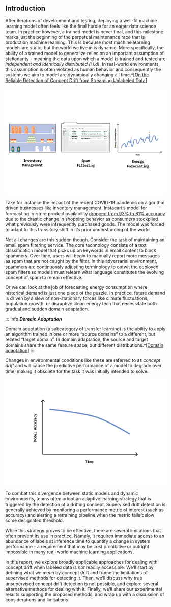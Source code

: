 ## Introduction

After iterations of development and testing, deploying a well-fit machine learning model often feels like the final hurdle for an eager data science team. In practice however, a trained model is never final, and this milestone marks just the beginning of the perpetual maintenance race that is production machine learning. This is because most machine learning models are static, but the world we live in is dynamic. More specifically, the ability of a trained model to generalize relies on an important assumption of stationarity - meaning the data upon which a model is trained and tested are *independent and identically distributed (i.i.d)*. In real-world environments, this assumption is often violated as human behavior and consequently the systems we aim to model are dynamically changing all time.^[[On the Reliable Detection of Concept Drift from Streaming Unlabeled Data](https://arxiv.org/pdf/1704.00023.pdf)]

![Figure 1: Examples of machine learning tasks where the effects of concept drift are prominent](figures/FF22-01.png)

Take for instance the impact of the recent COVID-19 pandemic on algorithm driven businesses like inventory management. Instacart’s model for forecasting in-store product availability [dropped from 93% to 61% accuracy](https://fortune.com/2020/06/09/instacart-coronavirus-artificial-intelligence/) due to the drastic change in shopping behavior as consumers stockpiled what previously were infrequently purchased goods. The model was forced to adapt to this transitory shift in it’s prior understanding of the world.

Not all changes are this sudden though. Consider the task of maintaining an email spam filtering service. The core technology consists of a text classification model that picks up on keywords in email content to block spammers. Over time, users will begin to manually report more messages as spam that are not caught by the filter. In this adversarial environment, spammers are continuously adjusting terminology to outwit the deployed spam filters so models must relearn what language constitutes the evolving concept of spam to remain effective.

Or we can look at the job of forecasting energy consumption where historical demand is just one piece of the puzzle. In practice, future demand is driven by a slew of non-stationary forces like climate fluctuations, population growth, or disruptive clean energy tech that necessitate both gradual and sudden domain adaptation.

::: info
***Domain Adaptation***

Domain adaptation (a subcategory of transfer learning) is the ability to apply an algorithm trained in one or more “source domains” to a different, but related “target domain”. In domain adaptation, the source and target domains share the same feature space, but different distributions.^[[Domain adaptation](https://en.wikipedia.org/wiki/Domain_adaptation)]
:::

Changes in environmental conditions like these are referred to as _concept drift_ and will cause the predictive performance of a model to degrade over time, making it obsolete for the task it was initially intended to solve.

![Figure 2: Production model performance will decay over time without adapting to drifting concepts](figures/FF22-02.png)

To combat this divergence between static models and dynamic environments, teams often adopt an adaptive learning strategy that is triggered by the detection of a drifting concept. Supervised drift detection is generally achieved by monitoring a performance metric of interest (such as accuracy) and alerting a retraining pipeline when the metric falls below some designated threshold.

While this strategy proves to be effective, there are several limitations that often prevent its use in practice. Namely, it requires immediate access to an abundance of labels at inference time to quantify a change in system performance - a requirement that may be cost prohibitive or outright impossible in many real-world machine learning applications.

In this report, we explore broadly applicable approaches for dealing with concept drift when labeled data is _not_ readily accessible. We’ll start by defining what we mean by concept drift and frame the limitations of supervised methods for detecting it. Then, we’ll discuss why true unsupervised concept drift detection is not possible, and explore several alternative methods for dealing with it. Finally, we’ll share our experimental results supporting the proposed methods, and wrap up with a discussion of considerations and limitations.